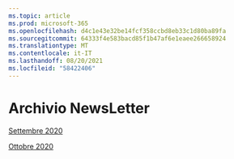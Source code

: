 ```yaml
---
ms.topic: article
ms.prod: microsoft-365
ms.openlocfilehash: d4c1e43e32be14fcf358ccbd8eb33c1d80ba89fa
ms.sourcegitcommit: 64333f4e583bacd85f1b47af6e1eaee266658924
ms.translationtype: MT
ms.contentlocale: it-IT
ms.lasthandoff: 08/20/2021
ms.locfileid: "58422406"
---
```

# <a name="newsletter-archive"></a>Archivio NewsLetter

[Settembre 2020](https://github.com/MicrosoftDocs/OfficeDocs-AppCompliance-pr/blob/master/Apps/docs/September%202020.md)

[Ottobre 2020](https://github.com/MicrosoftDocs/OfficeDocs-AppCompliance-pr/blob/master/Apps/docs/October%202020.md)

